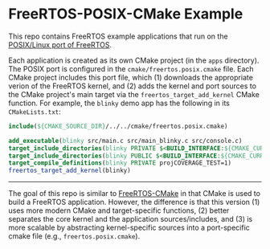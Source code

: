 FreeRTOS-POSIX-CMake Example
============================

This repo contains FreeRTOS example applications that run on the [POSIX/Linux port of FreeRTOS](https://www.freertos.org/FreeRTOS-simulator-for-Linux.html).

Each application is created as its own CMake project (in the `apps` directory). The POSIX port is configured in the `cmake/freertos.posix.cmake` file. Each CMake project includes this port file, which (1) downloads the appropriate verion of the FreeRTOS kernel, and (2) adds the kernel and port sources to the CMake project's main target via the `freertos_target_add_kernel` CMake function. For example, the `blinky` demo app has the following in its `CMakeLists.txt`:

```cmake
include(${CMAKE_SOURCE_DIR}/../../cmake/freertos.posix.cmake)

add_executable(blinky src/main.c src/main_blinky.c src/console.c)
target_include_directories(blinky PRIVATE $<BUILD_INTERFACE:${CMAKE_CURRENT_SOURCE_DIR}/src>)
target_include_directories(blinky PUBLIC $<BUILD_INTERFACE:${CMAKE_CURRENT_SOURCE_DIR}/include>)
target_compile_definitions(blinky PRIVATE projCOVERAGE_TEST=1)
freertos_target_add_kernel(blinky)
```

---

The goal of this repo is similar to [FreeRTOS-CMake](https://github.com/jonathanmichel/FreeRTOS-CMake) in that CMake is used to build a FreeRTOS application. However, the difference is that this version (1) uses more modern CMake and target-specific functions, (2) better separates the core kernel and the application sources/includes, and (3) is more scalable by abstracting kernel-specific sources into a port-specific cmake file (e.g., `freertos.posix.cmake`).